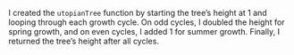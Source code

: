 I created the `utopianTree` function by starting the tree’s height at 1 and looping through each growth cycle. On odd cycles, I doubled the height for spring growth, and on even cycles, I added 1 for summer growth. Finally, I returned the tree’s height after all cycles.
